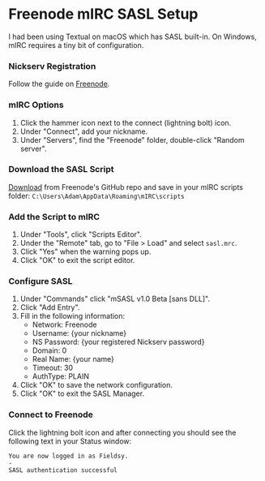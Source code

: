 # Freenode mIRC SASL Setup
I had been using Textual on macOS which has SASL built-in. On Windows, mIRC requires a tiny bit of configuration.  

### Nickserv Registration
Follow the guide on [Freenode](https://freenode.net/kb/answer/registration).

### mIRC Options
1. Click the hammer icon next to the connect (lightning bolt) icon.
2. Under "Connect", add your nickname.
3. Under "Servers", find the "Freenode" folder, double-click "Random server".

### Download the SASL Script
[Download](https://raw.githubusercontent.com/freenode/www/master/sasl/sasl.mrc) from Freenode's GitHub repo and save in your mIRC scripts folder: `C:\Users\Adam\AppData\Roaming\mIRC\scripts`

### Add the Script to mIRC
1. Under "Tools", click "Scripts Editor".
2. Under the "Remote" tab, go to "File > Load" and select `sasl.mrc`.
3. Click "Yes" when the warning pops up.
4. Click "OK" to exit the script editor.

### Configure SASL
1. Under "Commands" click "mSASL v1.0 Beta [sans DLL]".
2. Click "Add Entry".
3. Fill in the following information:
   * Network: Freenode
   * Username: {your nickname}
   * NS Password: {your registered Nickserv password}
   * Domain: 0
   * Real Name: {your name}
   * Timeout: 30
   * AuthType: PLAIN
4. Click "OK" to save the network configuration.
5. Click "OK" to exit the SASL Manager.

### Connect to Freenode
Click the lightning bolt icon and after connecting you should see the following text in your Status window:

```
You are now logged in as Fieldsy.
-
SASL authentication successful
```
